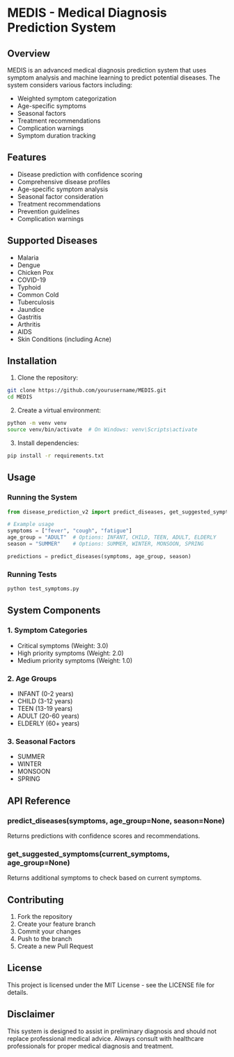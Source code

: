 # MEDIS - Medical Diagnosis Prediction System

## Overview
MEDIS is an advanced medical diagnosis prediction system that uses symptom analysis and machine learning to predict potential diseases. The system considers various factors including:
- Weighted symptom categorization
- Age-specific symptoms
- Seasonal factors
- Treatment recommendations
- Complication warnings
- Symptom duration tracking

## Features
- Disease prediction with confidence scoring
- Comprehensive disease profiles
- Age-specific symptom analysis
- Seasonal factor consideration
- Treatment recommendations
- Prevention guidelines
- Complication warnings

## Supported Diseases
- Malaria
- Dengue
- Chicken Pox
- COVID-19
- Typhoid
- Common Cold
- Tuberculosis
- Jaundice
- Gastritis
- Arthritis
- AIDS
- Skin Conditions (including Acne)

## Installation

1. Clone the repository:
```bash
git clone https://github.com/yourusername/MEDIS.git
cd MEDIS
```

2. Create a virtual environment:
```bash
python -m venv venv
source venv/bin/activate  # On Windows: venv\Scripts\activate
```

3. Install dependencies:
```bash
pip install -r requirements.txt
```

## Usage

### Running the System
```python
from disease_prediction_v2 import predict_diseases, get_suggested_symptoms

# Example usage
symptoms = ["fever", "cough", "fatigue"]
age_group = "ADULT"  # Options: INFANT, CHILD, TEEN, ADULT, ELDERLY
season = "SUMMER"    # Options: SUMMER, WINTER, MONSOON, SPRING

predictions = predict_diseases(symptoms, age_group, season)
```

### Running Tests
```bash
python test_symptoms.py
```

## System Components

### 1. Symptom Categories
- Critical symptoms (Weight: 3.0)
- High priority symptoms (Weight: 2.0)
- Medium priority symptoms (Weight: 1.0)

### 2. Age Groups
- INFANT (0-2 years)
- CHILD (3-12 years)
- TEEN (13-19 years)
- ADULT (20-60 years)
- ELDERLY (60+ years)

### 3. Seasonal Factors
- SUMMER
- WINTER
- MONSOON
- SPRING

## API Reference

### predict_diseases(symptoms, age_group=None, season=None)
Returns predictions with confidence scores and recommendations.

### get_suggested_symptoms(current_symptoms, age_group=None)
Returns additional symptoms to check based on current symptoms.

## Contributing
1. Fork the repository
2. Create your feature branch
3. Commit your changes
4. Push to the branch
5. Create a new Pull Request

## License
This project is licensed under the MIT License - see the LICENSE file for details.

## Disclaimer
This system is designed to assist in preliminary diagnosis and should not replace professional medical advice. Always consult with healthcare professionals for proper medical diagnosis and treatment.